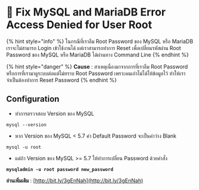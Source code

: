 # 🦭 Fix MySQL and MariaDB Error Access Denied for User Root

{% hint style="info" %}
ในกรณีที่เราลืม Root Password ของ MySQL หรือ MariaDB เราจะไม่สามารถ Login เข้าใช้งานได้ แต่เราสามารถทำการ Reset เพื่อเปลี่ยนรหัสผ่าน Root Password ของ MySQL หรือ MariaDB ได้ผ่านทาง Command Line
{% endhint %}

{% hint style="danger" %}
**Cause** : สาเหตุเนื่องมาจากการที่เราลืม Root Password หรือการที่เรามาดูระบบต่อแต่ไม่ทราบ Root Password เพราะคนเก่าไม่ได้ให้ข้อมูลไว้ ทำให้เราจำเป็นต้องทำการ Reset Password
{% endhint %}

## **Configuration**

* ทำการตรวจสอบ Version ของ MySQL

```
mysql --version
```

* หาก Version ของ MySQL < 5.7 ค่า Default Password จะเป็นค่าว่าง Blank

```
mysql -u root
```

* แต่ถ้า Version ของ MySQL >= 5.7 ให้ทำการเปลี่ยน Password ด้วยคำสั่ง

<pre><code><strong>mysqladmin -u root password new_password
</strong></code></pre>

**อ่านเพิ่มเติม** : [http://bit.ly/3gEnNah](http://bit.ly/3gEnNah)

